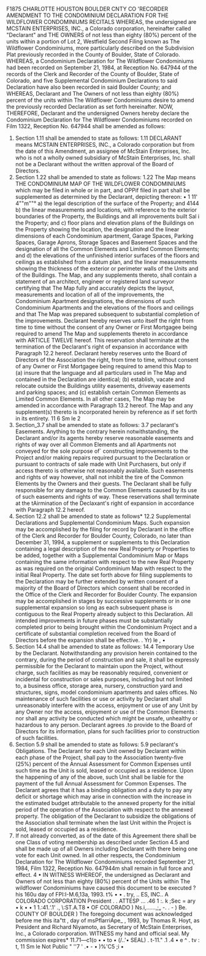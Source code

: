 F1875 CHARLOTTE HOUSTON BOULDER CNTY CO 'RECORDER
AMENDMENT TO THE CONDOMINIUM DECLARATION
FOR
THE WILDFLOWER CONDOMINIUMS
RECITALS
WHEREAS, the undersigned are MCSTAIN ENTERPRISES, INC., a
Colorado corporation, hereinafter called "Declarant" and THE OWNERS
of not less than eighty (80%) percent of the units within a portion
of Lot 2, Westfield Second Filing known as The Wildflower
Condominiums, more particularly described on the Subdivision Plat
previously recorded in the County of Boulder, State of Colorado.
WHEREAS, a Condominium Declaration for The Wildflower
Condominiums had been recorded on September 21, 1984, at Reception
No. 647944 of the records of the Clerk and Recorder of the County
of Boulder, State of Colorado, and five Supplemental Condominium
Declarations to said Declaration have also been recorded in said
Boulder County; and
WHEREAS, Declarant and The Owners of not less than eighty
(80%) percent of the units within The Wildflower Condominiums
desire to amend the previously recorded Declaration as set forth
hereinafter.
NOW, THEREFORE, Declarant and the undersigned Owners hereby
declare the Condominium Declaration for The Wildflower Condominiums
recorded on Film 1322, Reception No. 647944 shall be amended as
follows:
1. Section 1.11 shall be amended to state as follows:
1.11 DECLARANT means MCSTAIN ENTERPRISES, INC., a
Colorado corporation but from the date of this Amendment,
an assignee of McStain Enterprises, Inc. who is not a
wholly owned subsidiary of McStain Enterprises, Inc.
shall not be a Declarant without the written approval of
the Board of Directors.
2. Section 1.22 shall be amended to state as follows:
1.22 The Map means THE CONDOMINIUM MAP OF THE WILDFLOWER
CONDOMINIUMS which may be filed in whole or in part, and
OPPif filed in part shall be supplemented as determined by
the Declarant, depicting thereon:
• 1
11'
 4""m""° a) the legal description of the surface of the
Property; and
4144
b) the linear measurements and locations, with
reference to the exterior boundaries of the
Property, the Buildings and all improvements built
Sal i  the Property; and
c) floor plans and elevation plans of the
Buildings on the Property showing the location, the
designation and the linear dimensions of each
Condominium apartment, Garage Spaces, Parking
Spaces, Garage Aprons, Storage Spaces and Basement
Spaces and the designation of all the Common
Elements and Limited Common Elements; and
d) the elevations of the unfinished interior
surfaces of the floors and ceilings as established
from a datum plan, and the linear measurements
showing the thickness of the exterior or perimeter
walls of the Units and of the Buildings.
The Map, and any supplements thereto, shall contain a
statement of an architect, engineer or registered land
surveyor certifying that The Map fully and accurately
depicts the layout, measurements and location of all of
the improvements, the Condominium Apartment designations,
the dimensions of such Condominium Apartments and the
elevations of the floors and ceilings and that The Map
was prepared subsequent to substantial completion of the
improvements.
Declarant hereby reserves unto itself the right from time
to time without the consent of any Owner or First
Mortgagee being required to amend The Map and supplements
thereto in accordance with ARTICLE TWELVE hereof. This
reservation shall terminate at the termination of the
Declarant's right of expansion in accordance with
Paragraph 12.2 hereof.
Declarant hereby reserves unto the Board of Directors of
the Association the right, from time to time, without
consent of any Owner or First Mortgagee being required to
amend this Map to (a) insure that the language and all
particulars used in The Map and contained in the
Declaration are identical; (b) establish, vacate and
relocate outside the Buildings utility easements,
driveway easements and parking spaces; and (c) establish
certain Common Elements as Limited Common Elements.
In all other cases, The Map may be amended in accordance
with Paragraph 13.2 hereof.
The Map and any supplement(s) thereto is incorporated
herein by reference as if set forth in its entirety.
11 6
Sm le
2
3. Section_3.7 shall be amended to state as follows:
3.7 peclarant's Easements. Anything to the contrary
herein notwithstanding, the Declarant and/or its agents
hereby reserve reasonable easements and rights of way
over all Common Elements and all Apartments not conveyed
for the sole purpose of` constructing improvements to the
Project and/or making repairs required pursuant to the
Declaration or pursuant to contracts of sale made with
Unit Purchasers, but only if access thereto is otherwise
not reasonably available. Such easements and rights of
way however, shall not inhibit the tire of the Common
Elements by the Owners and their guests. The Declarant
shall be fully responsible for any damage to the Common
Elements caused by its use of such easements and rights
of way.
These reservations shall terminate at the tAirmination of
the Declaxant's right of expansion in accordance with
Paragraph 12.2 hereof.
4. Section 12.2 shall be amended to state as follows*
12.2 Supplemental Declarations and Supplemental
Condominium Maps. Such expansion may be accomplished by
the filing for record by Declarant in the office of the
Clerk and Recorder for Boulder County, Colorado, no later
than December 31, 1994, a supplement or supplements to
this Declaration containing a legal description of the
new Real Property or Properties to be added, together
with a Supplemental Condominium Map or Maps containing
the same information with respect to the new Real
Property as was required on the original Condominium Map
with respect to the initial Real Property. The date set
forth above for filing supplements to the Declaration may
be further extended by written consent of a majority of
the Board of Directors which consent shall be recorded in
the Office of the Clerk and Recorder for Boulder County.
The expansion may be accomplished in stages by successive
supplements or in one supplemental expansion so long as
each subsequent phase is contiguous to the Real Property
already subject to this Declaration.
All intended improvements in future phases must be
substantially completed prior to being brought within the
Condominium Project and a certificate of substantial
completion received from the Board of Directors before
the expansion shall be effective. .
Yr) le
,
•
5. Section 14.4 shall be amended to state as follows:
14.4 Temporary Use by the Declarant. Notwithstanding
any provision herein contained to the contrary, during
the period of construction and sale, it shall be
expressly permissible for the Declarant to maintain upon
the Project, without charge, such facilities as may be
reasonably required, convenient or incidental for
construction or sales purposes, including but not limited
to, a business office, storage area, nursery,
construction yard and structures, signs, model
condominium apartments and sales offices.
No maintenance of such facilities or use or activity by
Declarant shall unreasonably interfere with the access,
enjoyment or use of any Unit by any Owner nor the access,
enjoyment or use of the Common Elements : nor shall any
activity be conducted which might be unsafe, unhealthy or
hazardous to any person. Declarant agrees .to provide to
the Board of Directors for its information, plans for
such facilities prior to construction of such facilities.
6. Section 5.9 shall be amended to state as follows:
5.9 peclarant's Obligations. The Declarant for each
Unit owned by Declarant within each phase of the Project,
shall pay to the Association twenty-five (25%) percent of
the Annual Assessment for Common Expenses until such time
as the Unit is sold, leased or occupied as a residence.
Upon the happening of any of the above, such Unit shall
be liable for the payment of the full Annual Assessment
for Common Expenses.
The Declarant agrees that it has a binding obligation and
a duty to pay any deficit or shortage which may arise in
connection with the increase in the estimated budget
attributable to the annexed property for the initial
period of the operation of the Association with respect
to the annexed property. The obligation of the Declarant
to subsidize the obligations of the Association shall
terminate when the last Unit within the Project is sold,
leased or occupied as a residence.
7. If not already converted, as of the date of this
Agreement there shall be one Class of voting membership as
described under Section 4.5 and shall be made up of all Owners
including Declarant with there being one vote for each Unit owned.
In all other respects, the Condominium Declaration for The
Wildflower Condominiums recorded September 21, 1984, Film 1322,
Reception No. 647944m shall remain in full force and effect.
4
•
IN WITNESS WHEREOF, the undersigned as Declarant and Owners of
not less than eighty (80%) percent of the Units within The
wildflower Condominiums have caused this document to be executed
?his 160u day of FPI:I-M.6,13a, 1993.
t% • • . try, ..
ES, INC.. A COLORADO CORPORATION
President
. . ATTESP ...
.46 1 :.
k ;Sec = ary •
k • • 1
1.:41.‘.1'
., \\:ST.A.T8 • OF COLORADO )
Ns.i,......,;„ -. . - ) Be.
COUNTY OF BOULDER )
The foregoing document was acknowledged before me this ita"tt ,
day of  msPflarriApe_  , 1993, by Thomas R. Hoyt, as President
and Richard Niyamoto, as Secretary of McStain Enterprises, Inc., a
Colorado corporation.
WITNESS my hand and official seal.
My commission expires*  11.71—c1(o
•
• to • (/..'•
SEAL)
. t-11." .1
.4 • e ^ . tv : t,
11
Sm le
Not Public
"
''7 ' .• -
• )%'C5 ;i •